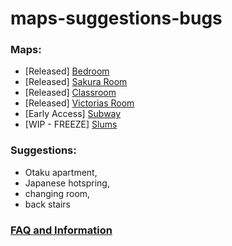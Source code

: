 # maps-suggestions-bugs

### Maps:
* [Released] [Bedroom](https://www.patreon.com/posts/bedroom-map-39931982)
* [Released] [Sakura Room](https://www.patreon.com/posts/sakura-room-map-40208487)
* [Released] [Classroom](https://www.patreon.com/posts/classroom-map-40423122)
* [Released] [Victorias Room](https://www.patreon.com/posts/victorias-room-40671623)
* [Early Access] [Subway](https://www.patreon.com/posts/40923210)
* [WIP - FREEZE] [Slums](https://www.patreon.com/2155X)

### Suggestions: 
* Otaku apartment, 
* Japanese hotspring, 
* changing room, 
* back stairs

### [FAQ and Information](https://www.patreon.com/posts/40466751)
